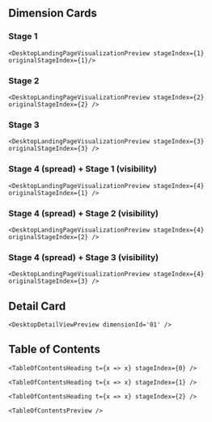 ## Dimension Cards

### Stage 1

```react|noSource
<DesktopLandingPageVisualizationPreview stageIndex={1} originalStageIndex={1}/>
```

### Stage 2

```react|noSource
<DesktopLandingPageVisualizationPreview stageIndex={2} originalStageIndex={2} />
```

### Stage 3

```react|noSource
<DesktopLandingPageVisualizationPreview stageIndex={3} originalStageIndex={3} />
```

### Stage 4 (spread) + Stage 1 (visibility)

```react|noSource
<DesktopLandingPageVisualizationPreview stageIndex={4} originalStageIndex={1} />
```

### Stage 4 (spread) + Stage 2 (visibility)

```react|noSource
<DesktopLandingPageVisualizationPreview stageIndex={4} originalStageIndex={2} />
```

### Stage 4 (spread) + Stage 3 (visibility)

```react|noSource
<DesktopLandingPageVisualizationPreview stageIndex={4} originalStageIndex={3} />
```

## Detail Card

```react|noSource
<DesktopDetailViewPreview dimensionId='01' />
```

## Table of Contents

```react|noSource
<TableOfContentsHeading t={x => x} stageIndex={0} />
```
```react|noSource
<TableOfContentsHeading t={x => x} stageIndex={1} />
```
```react|noSource
<TableOfContentsHeading t={x => x} stageIndex={2} />
```

```react|noSource
<TableOfContentsPreview />
```
